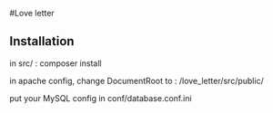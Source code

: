 #Love letter

## Installation
in src/ : composer install

in apache config, change DocumentRoot to : <server root>/love_letter/src/public/

put your MySQL config in conf/database.conf.ini
